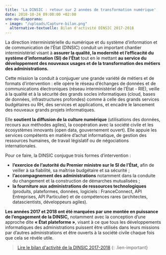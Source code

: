 ```yaml
---
title: 'La DINSIC : retour sur 2 années de transformation numérique'
date: 2018-10-24 09:08:00 +02:00
une-ou-diaporama:
- image: "/uploads/Capture-bilan.png"
  alternative-textuelle: Bilan d'activité DINSIC 2017-2018
---
```


La direction interministérielle du numérique et du système d’information
et de communication de l’État (DINSIC) conduit un important chantier
interministériel visant à **assurer la qualité, la modernité et l’efficacité
du système d’information (SI) de l’État** tout en le mettant **au service du
développement des nouveaux usages et de la transformation des métiers
des administrations.**

Cette mission la conduit à conjuguer une grande variété de métiers et de formats d’intervention : elle opère le réseau d’échanges de données et de communications
électroniques (réseau interministériel de l’État - RIE), veille à la qualité et à
la sécurité des grands socles informatiques (cloud, bases de données,
infrastructures profondes) comme à celle des grands services budgétaires
ou RH, des services et applications, et encadre le lancement des nouveaux
grands projets informatiques.

Elle **soutient la diffusion de la culture numérique** (utilisations des données,
recours aux méthodes agiles), la coopération avec la société civile et les écosystèmes innovants (open data, gouvernement ouvert). Elle appuie les
services compétents en matière d’achat informatique, de gestion des ressources
humaines, de travail législatif ou de négociations internationales.

Pour ce faire, la DINSIC conjugue trois formes d’intervention :
* **l’exercice de l’autorité du Premier ministre sur le SI de l’État,** afin de
veiller à sa fiabilité, sa maîtrise budgétaire et sa sécurité ;
* **l’accompagnement des administrations** notamment dans la conduite
du changement et la construction de démarches mutualisées ;
* **la fourniture aux administrations de ressources technologiques** (produits, plateformes, données, logiciels : FranceConnect, API Entreprises, API
Particulier) et de compétences rares (architectes, datascientists, développeurs agiles).

**Les années 2017 et 2018 ont été marquées par une montée en puissance de l’engagement de la DINSIC,** notamment avec la conception d’une approche dite
**« État plateforme »**, visant à ce que tous les développements informatiques des administrations puissent être utilisés dans leurs missions par d’autres
administrations et être ouverts à la société civile chaque fois que cela se révèle utile.

> [Lire le bilan d'activité de la DINSIC 2017-2018](/uploads/Bilan_DINSIC_2017-2018.pdf)
{: .lien-important}
